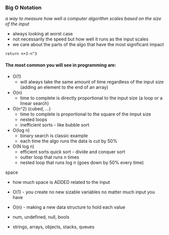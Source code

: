 ### Big O Notation

_a way to measure how well a computer algorithm scales based on the size of the input_

- always looking at worst case
- not necessarily the speed but how well it runs as the input scales
- we care about the parts of the algo that have the most significant impact

`return n+3-n^3`

#### The most common you will see in programming are:

- O(1)
  - will always take the same amount of time regardless of the input size (adding an element to the end of an array)
- O(n)
  - time to complete is directly proportional to the input size (a loop or a linear search)
- O(n^2) (cubed, ...)
  - time to complete is proportional to the square of the imput size
  - nested loops
  - inefficient sorts - like bubble sort
- O(log n)
  - binary search is classic example
  - each time the algo runs the data is cut by 50%
- O(N log n)
  - efficient sorts quick sort - divide and conquer sort
  - outter loop that runs n times
  - nested loop that runs log n (goes down by 50% every time)

space

- how much space is ADDED related to the input
- O(1) - you create no new sizable variables no matter much input you have
- O(n) - making a new data structure to hold each value

- num, undefined, null, bools
- strings, arrays, objects, stacks, queues
